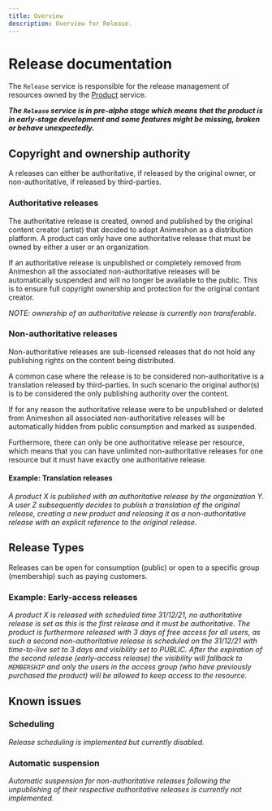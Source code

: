 ```yaml
---
title: Overview
description: Overview for Release.
---
```


# Release documentation

The `Release` service is responsible for the release management of resources owned by the [Product](/product/docs) service.

**_The `Release` service is in pre-alpha stage which means that the product is in early-stage development and some features might be missing, broken or behave unexpectedly._**

## Copyright and ownership authority

A releases can either be authoritative, if released by the original owner, or non-authoritative, if released by third-parties.

### Authoritative releases

The authoritative release is created, owned and published by the original content creator (artist) that decided to adopt Animeshon as a distribution platform. A product can only have one authoritative release that must be owned by either a user or an organization.

If an authoritative release is unpublished or completely removed from Animeshon all the associated non-authoritative releases will be automatically suspended and will no longer be available to the public. This is to ensure full copyright ownership and protection for the original contant creator.

_NOTE: ownership of an authoritative release is currently non transferable._

### Non-authoritative releases

Non-authoritative releases are sub-licensed releases that do not hold any publishing rights on the content being distributed.

A common case where the release is to be considered non-authoritative is a translation released by third-parties. In such scenario the original author(s) is to be considered the only publishing authority over the content.

If for any reason the authoritative release were to be unpublished or deleted from Animeshon all associated non-authoritative releases will be automatically hidden from public consumption and marked as suspended.

Furthermore, there can only be one authoritative release per resource, which means that you can have unlimited non-authoritative releases for one resource but it must have exactly one authoritative release.

#### Example: Translation releases

_A product X is published with an authoritative release by the organization Y. A user Z subsequently decides to publish a translation of the original release, creating a new product and releasing it as a non-authoritative release with an explicit reference to the original release._

## Release Types

Releases can be open for consumption (public) or open to a specific group (membership) such as paying customers.

### Example: Early-access releases

_A product X is released with scheduled time 31/12/21, no authoritative release is set as this is the first release and it must be authoritative. The product is furthermore released with 3 days of free access for all users, as such a second non-authoritative release is scheduled on the 31/12/21 with time-to-live set to 3 days and visibility set to PUBLIC. After the expiration of the second release (early-access release) the visibility will fallback to `MEMBERSHIP` and only the users in the access group (who have previously purchased the product) will be allowed to keep access to the resource._

## Known issues

### Scheduling

_Release scheduling is implemented but currently disabled._

### Automatic suspension

_Automatic suspension for non-authoritative releases following the unpublishing of their respective authoritative releases is currently not implemented._
